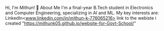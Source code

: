 Hi, I'm Mithun! 👋 About Me I'm a final-year B.Tech student in Electronics and Computer Engineering, specializing in AI and ML. My key interests are:
LinkedIn<www.linkedin.com/in/mithun-k-776065216>
link to the webiste i created "https://mithunk05.github.io/website-for-Govt-School/"

